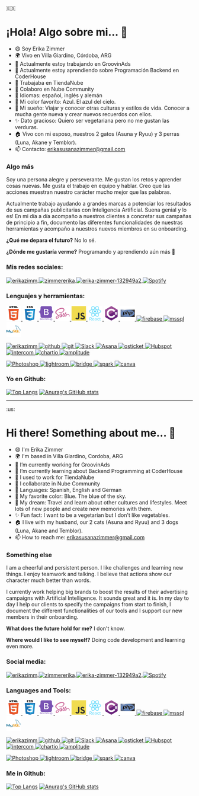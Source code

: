 :es:

# ¡Hola! Algo sobre mi... 👋

- 😄 Soy Erika Zimmer
- 🌍 Vivo en Villa Giardino, Córdoba, ARG
- 🚀 Actualmente estoy trabajando en GroovinAds
- 📒 Actualmente estoy aprendiendo sobre Programación Backend en CoderHouse
- 🦄 Trabajaba en TiendaNube
- 👯 Colaboro en Nube Community
- 💬 Idiomas: español, inglés y alemán
- 🌈 Mi color favorito: Azul. El azul del cielo.
- 🔮 Mi sueño: Viajar y conocer otras culturas y estilos de vida. Conocer a mucha gente nueva y crear nuevos recuerdos con ellos.
- ✨ Dato gracioso: Quiero ser vegetariana pero no me gustan las verduras.
- 🏠 Vivo con mi esposo, nuestros 2 gatos (Asuna y Ryuu) y 3 perras (Luna, Akane y Temblor).
- 📫 Contacto: erikasusanazimmer@gmail.com

### Algo más

<p>Soy una persona alegre y perseverante. Me gustan los retos y aprender cosas nuevas. Me gusta el trabajo en equipo y hablar. Creo que las acciones muestran nuestro carácter mucho mejor que las palabras.</p>
<p>Actualmente trabajo ayudando a grandes marcas a potenciar los resultados de sus campañas publicitarias con Inteligencia Artificial. Suena genial y lo es! En mi día a día acompaño a nuestros clientes a concretar sus campañas de principio a fin, documento las diferentes funcionalidades de nuestras herramientas y acompaño a nuestros nuevos miembros en su onboarding.</p>
<p><strong>¿Qué me depara el futuro?</strong> No lo sé.</p>
<p><strong>¿Dónde me gustaría verme?</strong> Programando y aprendiendo aún más 💪</p>

### Mis redes sociales:
<p align="left">
  <a href="https://fb.com/erikazimm" target="blank">
    <img align="center" src="https://raw.githubusercontent.com/rahuldkjain/github-profile-readme-generator/master/src/images/icons/Social/facebook.svg" alt="erikazimm" height="30" width="40" target:"_blank"/>
  </a>
  <a href="https://instagram.com/zimmererika" target="blank">
    <img align="center" src="https://raw.githubusercontent.com/rahuldkjain/github-profile-readme-generator/master/src/images/icons/Social/instagram.svg" alt="zimmererika" height="30" width="40" target:"_blank"/>
  </a>
  <a href="https://linkedin.com/in/erika-zimmer-132949a2" target="blank">
    <img align="center" src="https://raw.githubusercontent.com/rahuldkjain/github-profile-readme-generator/master/src/images/icons/Social/linked-in-alt.svg" alt="erika-zimmer-132949a2" height="30" width="40" target:"_blank"/>
  </a>
  <a href="https://open.spotify.com/user/21yrmezsy3dwfwh3f76gmc65i2" target="blank">
    <img align="center" src="https://user-images.githubusercontent.com/55201104/174333986-26c7cc9f-960a-4372-bdcb-4173c920eca0.png" alt="Spotify" height="30" width="30" target:"_blank"/>
  </a>
</p>


### Lenguajes y herramientas:
<p align="left"> 
  <a href="https://www.w3.org/html/" target="_blank" rel="noreferrer"> 
    <img src="https://raw.githubusercontent.com/devicons/devicon/master/icons/html5/html5-original-wordmark.svg" alt="html5" width="40" height="40"/> 
  </a> 
  <a href="https://www.w3schools.com/css/" target="_blank" rel="noreferrer"> 
    <img src="https://raw.githubusercontent.com/devicons/devicon/master/icons/css3/css3-original-wordmark.svg" alt="css3" width="40" height="40"/> 
  </a> 
  <a href="https://getbootstrap.com" target="_blank" rel="noreferrer"> 
    <img src="https://raw.githubusercontent.com/devicons/devicon/master/icons/bootstrap/bootstrap-plain-wordmark.svg" alt="bootstrap" width="40" height="40"/> 
  </a> 
  <a href="https://sass-lang.com" target="_blank" rel="noreferrer"> 
    <img src="https://raw.githubusercontent.com/devicons/devicon/master/icons/sass/sass-original.svg" alt="sass" width="40" height="40"/> 
  </a> 
  <a href="https://developer.mozilla.org/en-US/docs/Web/JavaScript" target="_blank" rel="noreferrer"> 
    <img src="https://raw.githubusercontent.com/devicons/devicon/master/icons/javascript/javascript-original.svg" alt="javascript" width="40" height="40"/> 
  </a>
  <a href="https://reactjs.org/" target="_blank" rel="noreferrer"> 
    <img src="https://raw.githubusercontent.com/devicons/devicon/master/icons/react/react-original-wordmark.svg" alt="react" width="40" height="40"/> 
  </a> 
  <a href="https://www.w3schools.com/cs/" target="_blank" rel="noreferrer"> 
    <img src="https://raw.githubusercontent.com/devicons/devicon/master/icons/csharp/csharp-original.svg" alt="csharp" width="40" height="40"/> 
  </a> 
  <a href="https://www.php.net" target="_blank" rel="noreferrer"> 
    <img src="https://raw.githubusercontent.com/devicons/devicon/master/icons/php/php-original.svg" alt="php" width="40" height="40"/> 
  </a> 
    <a href="https://firebase.google.com/" target="_blank" rel="noreferrer"> 
    <img src="https://www.vectorlogo.zone/logos/firebase/firebase-icon.svg" alt="firebase" width="40" height="40"/> 
  </a> 
  <a href="https://www.microsoft.com/en-us/sql-server" target="_blank" rel="noreferrer"> 
    <img src="https://www.svgrepo.com/show/303229/microsoft-sql-server-logo.svg" alt="mssql" width="40" height="40"/> 
  </a> 
  <a href="https://www.mysql.com/" target="_blank" rel="noreferrer"> 
    <img src="https://raw.githubusercontent.com/devicons/devicon/master/icons/mysql/mysql-original-wordmark.svg" alt="mysql" width="40" height="40"/> 
  </a> 
</p>
<p align="left"> 
  <a href="https://codepen.io/erikazimm" target="blank">
    <img src="https://raw.githubusercontent.com/rahuldkjain/github-profile-readme-generator/master/src/images/icons/Social/codepen.svg" alt="erikazimm"      height="40" width="40" />
  </a>
  <a href="https://github.com/" target="_blank" rel="noreferrer"> 
    <img src="https://user-images.githubusercontent.com/55201104/174332607-f4aaa646-4726-458a-bdec-981291ec9544.png" alt="github" width="40" height="40"/> 
  </a> 
  <a href="https://git-scm.com/" target="_blank" rel="noreferrer"> 
    <img src="https://www.vectorlogo.zone/logos/git-scm/git-scm-icon.svg" alt="git" width="40" height="40"/> 
  </a> 
  <a href="https://slack.com/intl/es-ar/" target="_blank" rel="noreferrer"> 
    <img src="https://a.slack-edge.com/80588/marketing/img/icons/icon_slack_hash_colored.png" alt="Slack" width="40" height="40"/> 
  </a> 
  <a href="https://asana.com/es" target="_blank" rel="noreferrer"> 
    <img src="https://avatars.slack-edge.com/2021-11-01/2672890963171_7010e3c61fd59a0e601c_512.png" alt="Asana" width="40" height="40"/> 
  </a>
  <a href="https://osticket.com/" target="_blank" rel="noreferrer"> 
    <img src="https://pbs.twimg.com/profile_images/576199903421931520/iO20RxoP_400x400.png" alt="osticket" width="40" height="40"/> 
  </a>
  <a href="https://www.hubspot.es/" target="_blank" rel="noreferrer"> 
    <img src="https://assets-global.website-files.com/6030eb20edb267a2d11d31f6/607d2a9a1c6cc6351c0f218c_hubspot-1.svg" alt="Hubspot" width="40" height="40"/> 
  </a>
  <a href="https://www.intercom.com/" target="_blank" rel="noreferrer"> 
    <img src="https://www.intercom.com/_next/static/images/intercom-logo-7b36b3b2916d7eaacad8cbcec92ead24.png" alt="intercom" width="40" height="40"/> 
  </a>
  <a href="http://chartio.com/" target="_blank" rel="noreferrer"> 
    <img src="http://chartio.com/logo/icon.svg" alt="chartio" width="40" height="40"/> 
  </a>
  <a href="https://amplitude.com/" target="_blank" rel="noreferrer"> 
    <img src="https://www.martechforum.com/wp-content/uploads/2016/10/amplitude-300x300.png" alt="amplitude" width="40" height="40"/> 
  </a>
 </p> 
 <p align="left"> 
   <a href="https://www.adobe.com/uk/products/photoshop.html" target="_blank" rel="noreferrer"> 
    <img src="https://user-images.githubusercontent.com/55201104/174332644-3e0d1370-39b9-4473-90ac-2a3789a02784.png" alt="Photoshop" width="40" height="40"/> 
  </a> 
  <a href="https://www.adobe.com/uk/products/photoshop-lightroom-classic.html" target="_blank" rel="noreferrer"> 
    <img src="https://user-images.githubusercontent.com/55201104/174332795-9bb3ec1d-d06d-44dd-b03d-c94a73b13362.png" alt="lightroom" width="40" height="40"/> 
  </a> 
  <a href="https://www.adobe.com/uk/products/bridge.html" target="_blank" rel="noreferrer"> 
    <img src="https://user-images.githubusercontent.com/55201104/174332849-b6282ac0-e4cb-47b5-b572-b6460fbb8d1d.png" alt="bridge" width="40" height="40"/> 
  </a> 
  <a href="https://spark.adobe.com/" target="_blank" rel="noreferrer"> 
    <img src="https://user-images.githubusercontent.com/55201104/174332922-a31c4aea-6821-4806-871d-4162dddf47d5.png" alt="spark" width="40" height="40"/> 
  </a> 
   <a href=https://www.canva.com/es_us/" target="_blank" rel="noreferrer"> 
    <img src="https://static.canva.com/static/images/android-192x192-2.png" alt="canva" width="40" height="40"/> 
  </a> 
</p> 
                                                                                                              
### Yo en Github:
                
[![Top Langs](https://github-readme-stats.vercel.app/api/top-langs/?username=ErikaZimmer&layout=compact)](https://github.com/anuraghazra/github-readme-stats)
[![Anurag's GitHub stats](https://github-readme-stats.vercel.app/api?username=ErikaZimmer)](https://github.com/anuraghazra/github-readme-stats)
                                                                                                              
<hr>
:us:

# Hi there! Something about me... 👋 

- 😄 I'm Erika Zimmer
- 🌍 I'm based in Villa Giardino, Cordoba, ARG
- 🚀 I’m currently working for GroovinAds
- 📒 I’m currently learning about Backend Programming at CoderHouse
- 🦄 I used to work for TiendaNube 
- 👯 I collaborate in Nube Community
- 💬 Languages: Spanish, English and German
- 🌈 My favorite color: Blue. The blue of the sky.
- 🔮 My dream: Travel and learn about other cultures and lifestyles. Meet lots of new people and create new memories with them.
- ✨ Fun fact: I want to be a vegetarian but I don't like vegetables.
- 🏠 I live with my husband, our 2 cats (Asuna and Ryuu) and 3 dogs (Luna, Akane and Temblor).
- 📫 How to reach me: erikasusanazimmer@gmail.com

### Something else

<p>I am a cheerful and persistent person. I like challenges and learning new things. I enjoy teamwork and talking. I believe that actions show our character much better than words.</p>
<p>I currently work helping big brands to boost the results of their advertising campaigns with Artificial Intelligence. It sounds great and it is. In my day to day I help our clients to specify the campaigns from start to finish, I document the different functionalities of our tools and I support our new members in their onboarding.</p>
<p><strong>What does the future hold for me?</strong> I don't know.</p>
<p><strong>Where would I like to see myself?</strong> Doing code development and learning even more.</p>

### Social media:
<p align="left">
  <a href="https://fb.com/erikazimm" target="blank">
    <img align="center" src="https://raw.githubusercontent.com/rahuldkjain/github-profile-readme-generator/master/src/images/icons/Social/facebook.svg" alt="erikazimm" height="30" width="40" />
  </a>
  <a href="https://instagram.com/zimmererika" target="blank">
    <img align="center" src="https://raw.githubusercontent.com/rahuldkjain/github-profile-readme-generator/master/src/images/icons/Social/instagram.svg" alt="zimmererika" height="30" width="40" />
  </a>
  <a href="https://linkedin.com/in/erika-zimmer-132949a2" target="blank">
    <img align="center" src="https://raw.githubusercontent.com/rahuldkjain/github-profile-readme-generator/master/src/images/icons/Social/linked-in-alt.svg" alt="erika-zimmer-132949a2" height="30" width="40" />
  </a>
  <a href="https://open.spotify.com/user/21yrmezsy3dwfwh3f76gmc65i2" target="blank">
    <img align="center" src="https://user-images.githubusercontent.com/55201104/174333986-26c7cc9f-960a-4372-bdcb-4173c920eca0.png" alt="Spotify" height="30" width="30" />
  </a>
</p>


### Languages and Tools:
<p align="left"> 
  <a href="https://www.w3.org/html/" target="_blank" rel="noreferrer"> 
    <img src="https://raw.githubusercontent.com/devicons/devicon/master/icons/html5/html5-original-wordmark.svg" alt="html5" width="40" height="40"/> 
  </a> 
  <a href="https://www.w3schools.com/css/" target="_blank" rel="noreferrer"> 
    <img src="https://raw.githubusercontent.com/devicons/devicon/master/icons/css3/css3-original-wordmark.svg" alt="css3" width="40" height="40"/> 
  </a> 
  <a href="https://getbootstrap.com" target="_blank" rel="noreferrer"> 
    <img src="https://raw.githubusercontent.com/devicons/devicon/master/icons/bootstrap/bootstrap-plain-wordmark.svg" alt="bootstrap" width="40" height="40"/> 
  </a> 
  <a href="https://sass-lang.com" target="_blank" rel="noreferrer"> 
    <img src="https://raw.githubusercontent.com/devicons/devicon/master/icons/sass/sass-original.svg" alt="sass" width="40" height="40"/> 
  </a> 
  <a href="https://developer.mozilla.org/en-US/docs/Web/JavaScript" target="_blank" rel="noreferrer"> 
    <img src="https://raw.githubusercontent.com/devicons/devicon/master/icons/javascript/javascript-original.svg" alt="javascript" width="40" height="40"/> 
  </a>
  <a href="https://reactjs.org/" target="_blank" rel="noreferrer"> 
    <img src="https://raw.githubusercontent.com/devicons/devicon/master/icons/react/react-original-wordmark.svg" alt="react" width="40" height="40"/> 
  </a> 
  <a href="https://www.w3schools.com/cs/" target="_blank" rel="noreferrer"> 
    <img src="https://raw.githubusercontent.com/devicons/devicon/master/icons/csharp/csharp-original.svg" alt="csharp" width="40" height="40"/> 
  </a> 
  <a href="https://www.php.net" target="_blank" rel="noreferrer"> 
    <img src="https://raw.githubusercontent.com/devicons/devicon/master/icons/php/php-original.svg" alt="php" width="40" height="40"/> 
  </a> 
    <a href="https://firebase.google.com/" target="_blank" rel="noreferrer"> 
    <img src="https://www.vectorlogo.zone/logos/firebase/firebase-icon.svg" alt="firebase" width="40" height="40"/> 
  </a> 
  <a href="https://www.microsoft.com/en-us/sql-server" target="_blank" rel="noreferrer"> 
    <img src="https://www.svgrepo.com/show/303229/microsoft-sql-server-logo.svg" alt="mssql" width="40" height="40"/> 
  </a> 
  <a href="https://www.mysql.com/" target="_blank" rel="noreferrer"> 
    <img src="https://raw.githubusercontent.com/devicons/devicon/master/icons/mysql/mysql-original-wordmark.svg" alt="mysql" width="40" height="40"/> 
  </a> 
</p>
<p align="left"> 
  <a href="https://codepen.io/erikazimm" target="blank">
    <img src="https://raw.githubusercontent.com/rahuldkjain/github-profile-readme-generator/master/src/images/icons/Social/codepen.svg" alt="erikazimm"      height="40" width="40" />
  </a>
  <a href="https://github.com/" target="_blank" rel="noreferrer"> 
    <img src="https://user-images.githubusercontent.com/55201104/174332607-f4aaa646-4726-458a-bdec-981291ec9544.png" alt="github" width="40" height="40"/> 
  </a> 
  <a href="https://git-scm.com/" target="_blank" rel="noreferrer"> 
    <img src="https://www.vectorlogo.zone/logos/git-scm/git-scm-icon.svg" alt="git" width="40" height="40"/> 
  </a> 
  <a href="https://slack.com/intl/es-ar/" target="_blank" rel="noreferrer"> 
    <img src="https://a.slack-edge.com/80588/marketing/img/icons/icon_slack_hash_colored.png" alt="Slack" width="40" height="40"/> 
  </a> 
  <a href="https://asana.com/es" target="_blank" rel="noreferrer"> 
    <img src="https://avatars.slack-edge.com/2021-11-01/2672890963171_7010e3c61fd59a0e601c_512.png" alt="Asana" width="40" height="40"/> 
  </a>
  <a href="https://osticket.com/" target="_blank" rel="noreferrer"> 
    <img src="https://pbs.twimg.com/profile_images/576199903421931520/iO20RxoP_400x400.png" alt="osticket" width="40" height="40"/> 
  </a>
  <a href="https://www.hubspot.es/" target="_blank" rel="noreferrer"> 
    <img src="https://assets-global.website-files.com/6030eb20edb267a2d11d31f6/607d2a9a1c6cc6351c0f218c_hubspot-1.svg" alt="Hubspot" width="40" height="40"/> 
  </a>
  <a href="https://www.intercom.com/" target="_blank" rel="noreferrer"> 
    <img src="https://www.intercom.com/_next/static/images/intercom-logo-7b36b3b2916d7eaacad8cbcec92ead24.png" alt="intercom" width="40" height="40"/> 
  </a>
  <a href="http://chartio.com/" target="_blank" rel="noreferrer"> 
    <img src="http://chartio.com/logo/icon.svg" alt="chartio" width="40" height="40"/> 
  </a>
  <a href="https://amplitude.com/" target="_blank" rel="noreferrer"> 
    <img src="https://www.martechforum.com/wp-content/uploads/2016/10/amplitude-300x300.png" alt="amplitude" width="40" height="40"/> 
  </a>
 </p> 
 <p align="left"> 
   <a href="https://www.adobe.com/uk/products/photoshop.html" target="_blank" rel="noreferrer"> 
    <img src="https://user-images.githubusercontent.com/55201104/174332644-3e0d1370-39b9-4473-90ac-2a3789a02784.png" alt="Photoshop" width="40" height="40"/> 
  </a> 
  <a href="https://www.adobe.com/uk/products/photoshop-lightroom-classic.html" target="_blank" rel="noreferrer"> 
    <img src="https://user-images.githubusercontent.com/55201104/174332795-9bb3ec1d-d06d-44dd-b03d-c94a73b13362.png" alt="lightroom" width="40" height="40"/> 
  </a> 
  <a href="https://www.adobe.com/uk/products/bridge.html" target="_blank" rel="noreferrer"> 
    <img src="https://user-images.githubusercontent.com/55201104/174332849-b6282ac0-e4cb-47b5-b572-b6460fbb8d1d.png" alt="bridge" width="40" height="40"/> 
  </a> 
  <a href="https://spark.adobe.com/" target="_blank" rel="noreferrer"> 
    <img src="https://user-images.githubusercontent.com/55201104/174332922-a31c4aea-6821-4806-871d-4162dddf47d5.png" alt="spark" width="40" height="40"/> 
  </a> 
   <a href=https://www.canva.com/es_us/" target="_blank" rel="noreferrer"> 
    <img src="https://static.canva.com/static/images/android-192x192-2.png" alt="canva" width="40" height="40"/> 
  </a> 
</p> 
                                                                                                              
### Me in Github:
                
[![Top Langs](https://github-readme-stats.vercel.app/api/top-langs/?username=ErikaZimmer&layout=compact)](https://github.com/anuraghazra/github-readme-stats)
[![Anurag's GitHub stats](https://github-readme-stats.vercel.app/api?username=ErikaZimmer)](https://github.com/anuraghazra/github-readme-stats)
